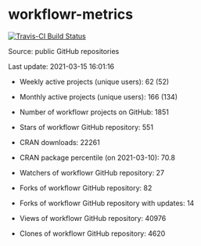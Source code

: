 
<!-- README.md is generated from README.Rmd. Please edit that file -->
workflowr-metrics
=================

[![Travis-CI Build Status](https://travis-ci.com/workflowr/workflowr-metrics.svg?branch=master)](https://travis-ci.com/workflowr/workflowr-metrics)

Source: public GitHub repositories

Last update: 2021-03-15 16:01:16

-   Weekly active projects (unique users): 62 (52)

-   Monthly active projects (unique users): 166 (134)

-   Number of workflowr projects on GitHub: 1851

-   Stars of workflowr GitHub repository: 551

-   CRAN downloads: 22261

-   CRAN package percentile (on 2021-03-10): 70.8

-   Watchers of workflowr GitHub repository: 27

-   Forks of workflowr GitHub repository: 82

-   Forks of workflowr GitHub repository with updates: 14

-   Views of workflowr GitHub repository: 40976

-   Clones of workflowr GitHub repository: 4620
